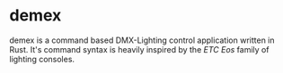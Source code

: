 # demex

demex is a command based DMX-Lighting control application written in Rust. It's command syntax is heavily inspired by the _ETC Eos_ family of lighting consoles.
